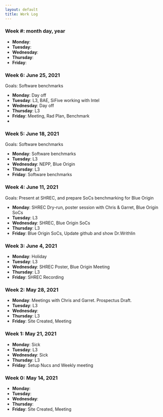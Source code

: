 ```yaml
---
layout: default
title: Work Log
---
```

### Week #: month day, year

* **Monday**: 
* **Tuesday**: 
* **Wednesday**: 
* **Thursday**: 
* **Friday**:

### Week 6: June 25, 2021

Goals: Software benchmarks

* **Monday**:  Day off
* **Tuesday**: L3, BAE, SiFive working with Intel
* **Wednesday**: Day off
* **Thursday**: L3
* **Friday**: Meeting, Rad Plan, Benchmark
* 
### Week 5: June 18, 2021

Goals: Software benchmarks

* **Monday**: Software benchmarks
* **Tuesday**: L3
* **Wednesday**: NEPP, Blue Origin
* **Thursday**: L3
* **Friday**: Software benchmarks
### Week 4: June 11, 2021

Goals: Present at SHREC, and prepare SoCs benchmarking for Blue Origin

* **Monday**: SHREC Dry-run, poster session with Chris & Garret, Blue Origin SoCs
* **Tuesday**: L3
* **Wednesday**: SHREC, Blue Origin SoCs
* **Thursday**: L3
* **Friday**: Blue Origin SoCs, Update github and show Dr.Writhlin

### Week 3: June 4, 2021

* **Monday**: Holiday
* **Tuesday**: L3
* **Wednesday**: SHREC Poster, Blue Origin Meeting
* **Thursday**: L3
* **Friday**: SHREC Recording

### Week 2: May 28, 2021

* **Monday**: Meetings with Chris and Garret. Prospectus Draft.
* **Tuesday**: L3
* **Wednesday**: 
* **Thursday**: L3
* **Friday**: Site Created, Meeting

### Week 1: May 21, 2021

* **Monday**: Sick
* **Tuesday**: L3
* **Wednesday**: Sick
* **Thursday**: L3
* **Friday**: Setup Nucs and Weekly meeting

### Week 0: May 14, 2021

* **Monday**: 
* **Tuesday**: 
* **Wednesday**: 
* **Thursday**: 
* **Friday**: Site Created, Meeting

